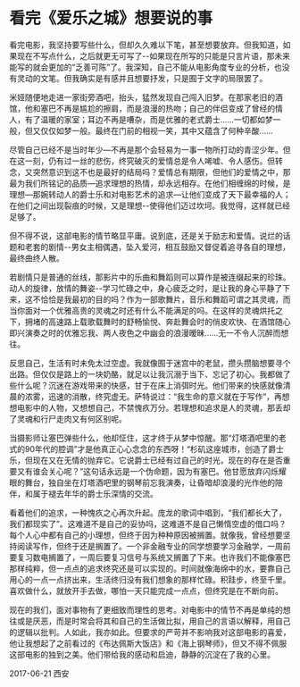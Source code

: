 # 看完《爱乐之城》想要说的事

看完电影，我坚持要写些什么，但却久久难以下笔，甚至想要放弃。但我知道，如果现在不写点什么，之后就更无可写了--如果现在所写的只能是只言片语，那未来能写的就会更加的“乏善可陈”了。我深知，自己不能从电影角度专业的分析，也没有灵动的文笔。但我确实是有感并且想要抒发，只是囿于文字的局限罢了。

米娅随便地走进一家街旁酒吧，抬头，猛然发现自己闯入旧梦。在那家老旧的酒馆，他和塞巴不再是尴尬的擦肩，而是浪漫的热吻；自己的伴侣变成了曾经的情人，有了温暖的家室；耳边不再是嘈杂，而是优雅的老式爵士……一切都如梦一般，但又仅仅如梦一般。最终在门前的相视一笑，其中又蕴含了何种辛酸……

尽管自己已经不是当时年少—不再是那个会轻易为一事一物所打动的青涩少年。但在这一刻，仍有过一丝的悲伤，终究破灭的爱情总是令人唏嘘、令人感伤。但转念，又突然意识到这不也是最好的结局吗？爱情总有期限，但他们的爱情之中，那最为我们所铭记的品质—追求理想的热情，却永远相存。在他们相缠绵的时候，是理想—那婉转动人的爵士乐和对电影艺术的追求—让他们变成了天下最幸福的人；在他们之间出现裂痕的时候，又是理想--使得他们迈过坎坷。我觉得，这样就已经足够了。

但不得不说，这部电影的情节略显平庸。说到底，还是关于励志和爱情。说烂的话题和老套的剧情--男女主相偶遇，坠入爱河，相互鼓励又督促着追寻各自的理想，最终曲终人散。

若剧情只是普通的丝线，那影片中的乐曲和舞蹈则可以算作是被连缀起来的珍珠。动人的旋律，放情的舞姿--学习忙碌之中，身心疲乏之时，是让我的身心平静了下来，这不恰恰是我最初的目的吗？作为一部歌舞片，音乐和舞蹈可谓之其灵魂，而当你面对一个优雅高贵的灵魂之时还有什么不能满足的吗。在这样的灵魂烘托之下，拥堵的高速路上载歌载舞时的舒畅愉悦、奔赴舞会时的俏皮欢快、在酒馆随心即兴演奏之时的优雅忘我、两人夜色之中幽会的浪漫暧昧……无一不令人沉醉而想往。

反思自己，生活有时未免太过空虚。我就像囿于迷宫中的老鼠，攒头攒脑想要寻个出路。但仅仅是路上的一块奶酪，就足以让我沉溺于当下、忘记了初心。我都做了些什么呢？沉迷在游戏带来的快感，甘于在床上消弭时光。他们带来的快感就像清晨的浓雾，迅速的消散，终究虚无。萨特说过：“我生命的意义就在于写作”，再想想电影中的人物，又想想自己，不禁愧疚万分。若理想和追求是人的灵魂，那丢却了灵魂和行尸走肉又有何区别呢。

当摄影师让塞巴弹些什么，他却怔住，这才终于从梦中惊醒。那“灯塔酒吧里的老式的90年代的腔调”才是他真正心心念念的东西呀！“杉矶这座城市，创造了爵士乐，但现在又在无情的抛弃它。它说爵士已经有过自己的时光，现在的存在是否重要又有谁会关心呢？”这句话永远是一个伪命题，因为有塞巴。他甘愿放弃闪烁耀眼的舞台，独自坐在灯塔酒吧里的钢琴前忘我演奏，让昏暗却浪漫的光作他的陪伴，和属于褪去年华的爵士乐深情的交流。

看着他们的追求，一种愧疚之心再次升起。庞龙的歌词中唱到，“我们都长大了，我们都现实了”。这难道不是自己的妥协吗，这难道不是自己懒惰空虚的借口吗？每个人心中都有自己的小理想，但终于因为种种原因被搁置。就像我，曾经想要坚持阅读写作，但终于还是搁置了。一个非金融专业的同学想要学习金融学，一周前要复习数电搁置了，一周后要复习信号与系统又搁置了下来。也许我们不能像塞巴那样纯粹，但一点点的追求终究还是可以实现的。时间就像海绵中的水，要靠自己用心的一点一点挤出来，生活终归没有我们想象的那样忙碌。积跬步，终至千里。喜欢做什么，就放开手去做，哪怕一天只能完成一点点，但终究是在不断向前。

现在的我们，面对事物有了更细致而理性的思考。对电影中的情节不再是单纯的想往或是厌恶，而是时常会将其和自己的生活做比拟，用自己的言语以解释，用自己的逻辑以批判。人如此，我亦如此。但要求的严苛并不影响我对这部电影的喜爱，他让我想起了之前看过的《布达佩斯大饭店》和《海上钢琴师》，但又不得不佩服这部电影的独到之美。他们带给我的感动和启迪，静静的沉淀在了我的心里。

2017-06-21 西安

&nbsp;
